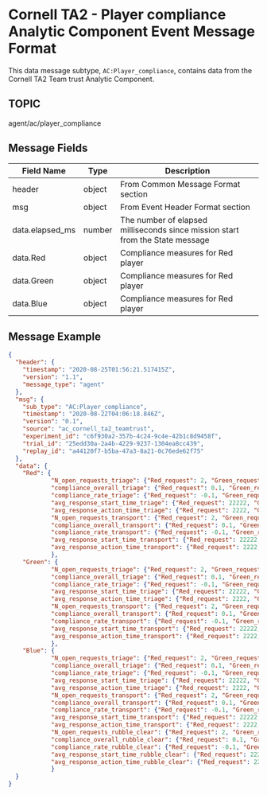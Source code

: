 # Cornell TA2  - Player compliance Analytic Component Event Message Format

This data message subtype, `AC:Player_compliance`, contains data from the Cornell TA2 Team trust Analytic Component.

## TOPIC
agent/ac/player_compliance

## Message Fields

| Field Name         | Type          | Description                                  |
| -----------        | ---           | ---------------                              |
| header             | object        | From Common Message Format section           |
| msg                | object        | From Event Header Format section             |
| data.elapsed_ms    | number        | The number of elapsed milliseconds since mission start from the State message |
| data.Red           | object        | Compliance measures for Red player           |
| data.Green         | object        | Compliance measures for Red player           |
| data.Blue          | object        | Compliance measures for Red player           |


## Message Example

```json
{
  "header": {
    "timestamp": "2020-08-25T01:56:21.517415Z",
    "version": "1.1",
    "message_type": "agent"
  },
  "msg": {
    "sub_type": "AC:Player_compliance",
    "timestamp": "2020-08-22T04:06:18.846Z",
    "version": "0.1",
    "source": "ac_cornell_ta2_teamtrust",
    "experiment_id": "c6f930a2-357b-4c24-9c4e-42b1c8d9458f",
    "trial_id": "25edd30a-2a4b-4229-9237-1304ea8cc439",
    "replay_id": "a44120f7-b5ba-47a3-8a21-0c76ede62f75"
  },
  "data": {
    "Red": {
            "N_open_requests_triage": {"Red_request": 2, "Green_request": 2, "Blue_request": 2},
            "compliance_overall_triage": {"Red_request": 0.1, "Green_request": 0.2, "Blue_request": 0.3},
            "compliance_rate_triage": {"Red_request": -0.1, "Green_request": 0.0, "Blue_request": 0.2},
            "avg_response_start_time_triage": {"Red_request": 22222, "Green_request": 33333, "Blue_request": 44444},
            "avg_response_action_time_triage": {"Red_request": 2222, "Green_request": 3333, "Blue_request": 4444},
            "N_open_requests_transport": {"Red_request": 2, "Green_request": 2, "Blue_request": 2},
            "compliance_overall_transport": {"Red_request": 0.1, "Green_request": 0.2, "Blue_request": 0.3},
            "compliance_rate_transport": {"Red_request": -0.1, "Green_request": 0.0, "Blue_request": 0.2},
            "avg_response_start_time_transport": {"Red_request": 22222, "Green_request": 33333, "Blue_request": 44444},
            "avg_response_action_time_transport": {"Red_request": 2222, "Green_request": 3333, "Blue_request": 4444},
            },
    "Green": {
            "N_open_requests_triage": {"Red_request": 2, "Green_request": 2, "Blue_request": 2},
            "compliance_overall_triage": {"Red_request": 0.1, "Green_request": 0.2, "Blue_request": 0.3},
            "compliance_rate_triage": {"Red_request": -0.1, "Green_request": 0.0, "Blue_request": 0.2},
            "avg_response_start_time_triage": {"Red_request": 22222, "Green_request": 33333, "Blue_request": 44444},
            "avg_response_action_time_triage": {"Red_request": 2222, "Green_request": 3333, "Blue_request": 4444},
            "N_open_requests_transport": {"Red_request": 2, "Green_request": 2, "Blue_request": 2},
            "compliance_overall_transport": {"Red_request": 0.1, "Green_request": 0.2, "Blue_request": 0.3},
            "compliance_rate_transport": {"Red_request": -0.1, "Green_request": 0.0, "Blue_request": 0.2},
            "avg_response_start_time_transport": {"Red_request": 22222, "Green_request": 33333, "Blue_request": 44444},
            "avg_response_action_time_transport": {"Red_request": 2222, "Green_request": 3333, "Blue_request": 4444},
            },
    "Blue": {
            "N_open_requests_triage": {"Red_request": 2, "Green_request": 2, "Blue_request": 2},
            "compliance_overall_triage": {"Red_request": 0.1, "Green_request": 0.2, "Blue_request": 0.3},
            "compliance_rate_triage": {"Red_request": -0.1, "Green_request": 0.0, "Blue_request": 0.2},
            "avg_response_start_time_triage": {"Red_request": 22222, "Green_request": 33333, "Blue_request": 44444},
            "avg_response_action_time_triage": {"Red_request": 2222, "Green_request": 3333, "Blue_request": 4444},
            "N_open_requests_transport": {"Red_request": 2, "Green_request": 2, "Blue_request": 2},
            "compliance_overall_transport": {"Red_request": 0.1, "Green_request": 0.2, "Blue_request": 0.3},
            "compliance_rate_transport": {"Red_request": -0.1, "Green_request": 0.0, "Blue_request": 0.2},
            "avg_response_start_time_transport": {"Red_request": 22222, "Green_request": 33333, "Blue_request": 44444},
            "avg_response_action_time_transport": {"Red_request": 2222, "Green_request": 3333, "Blue_request": 4444},
            "N_open_requests_rubble_clear": {"Red_request": 2, "Green_request": 2, "Blue_request": 2},
            "compliance_overall_rubble_clear": {"Red_request": 0.1, "Green_request": 0.2, "Blue_request": 0.3},
            "compliance_rate_rubble_clear": {"Red_request": -0.1, "Green_request": 0.0, "Blue_request": 0.2},
            "avg_response_start_time_rubble_clear": {"Red_request": 22222, "Green_request": 33333, "Blue_request": 44444},
            "avg_response_action_time_rubble_clear": {"Red_request": 2222, "Green_request": 3333, "Blue_request": 4444}
            }
  }
}
```

